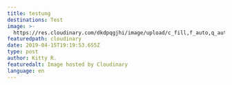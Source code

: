 ```yaml
---
title: testung
destinations: Test
image: >-
  https://res.cloudinary.com/dkdpqgjhi/image/upload/c_fill,f_auto,q_auto,w_300/DSCF5500_crrhkx.jpg
featuredpath: cloudinary
date: 2019-04-15T19:19:53.655Z
type: post
author: Kitty R.
featuredalt: Image hosted by Cloudinary
language: en
---
```


